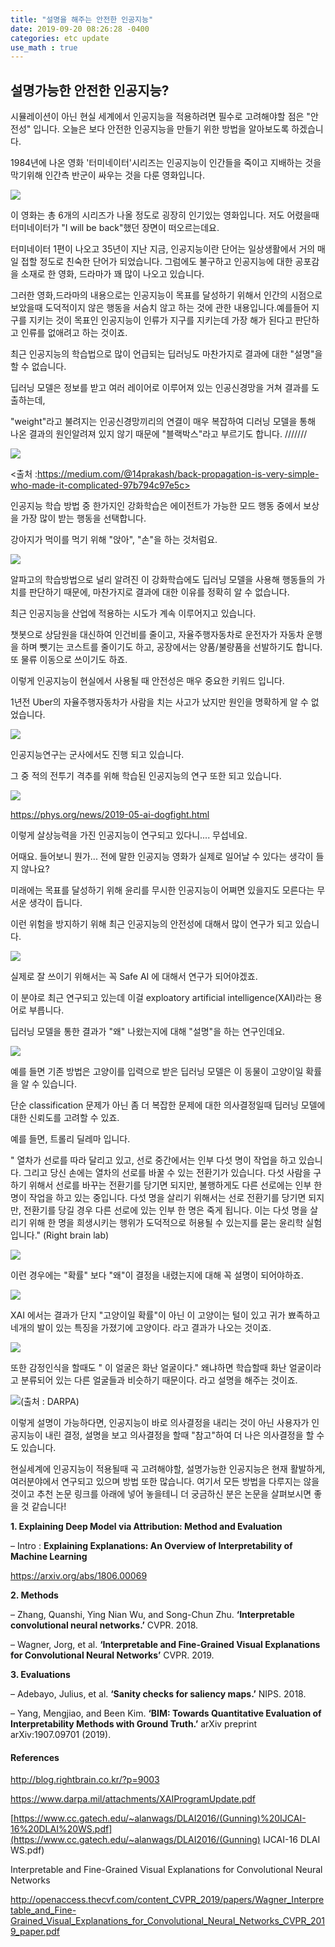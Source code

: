 ```yaml
---
title: "설명을 해주는 안전한 인공지능"
date: 2019-09-20 08:26:28 -0400
categories: etc update
use_math : true
---
```




## 설명가능한 안전한 인공지능?



시뮬레이션이 아닌 현실 세계에서 인공지능을 적용하려면 필수로 고려해야할 점은 "안전성" 입니다. 오늘은 보다 안전한 인공지능을 만들기 위한 방법을 알아보도록 하겠습니다. 

1984년에 나온 영화 '터미네이터'시리즈는 인공지능이 인간들을 죽이고 지배하는 것을 막기위해 인간측 반군이 싸우는 것을 다룬 영화입니다. 

<img src="https://www.dropbox.com/s/rgimck1tctqobqk/Screenshot%202019-09-05%2014.57.05.png?dl=1">

이 영화는 총 6개의 시리즈가 나올 정도로 굉장히 인기있는 영화입니다. 저도 어렸을때 터미네이터가 "I will be back"했던 장면이 떠오르는데요. 

터미네이터 1편이 나오고 35년이 지난 지금, 인공지능이란 단어는 일상생활에서 거의 매일 접할 정도로 친숙한 단어가 되었습니다. 그럼에도  불구하고 인공지능에 대한 공포감을 소재로 한 영화, 드라마가 꽤 많이 나오고 있습니다. 

그러한  영화,드라마의 내용으로는 인공지능이 목표를 달성하기 위해서 인간의 시점으로 보았을때 도덕적이지 않은 행동을 서슴치 않고 하는 것에 관한 내용입니다.예를들어 지구를 지키는 것이 목표인 인공지능이 인류가 지구를 지키는데 가장 해가 된다고 판단하고 인류를 없애려고 하는 것이죠.

최근 인공지능의 학습법으로 많이 언급되는 딥러닝도 마찬가지로 결과에 대한 "설명"을 할 수 없습니다. 

딥러닝 모델은 정보를 받고 여러 레이어로 이루어져 있는 인공신경망을 거쳐 결과를 도출하는데, 

"weight"라고 불려지는 인공신경망끼리의 연결이 매우 복잡하여 디러닝 모델을 통해 나온 결과의 원인알려져 있지 않기 때문에 "블랙박스"라고 부르기도 합니다. ///////



<img src="https://www.dropbox.com/s/tcaa0fh4u1uq2z6/Screenshot%202019-09-08%2012.26.23.png?raw=1">

<출처 :https://medium.com/@14prakash/back-propagation-is-very-simple-who-made-it-complicated-97b794c97e5c>

인공지능 학습 방법 중 한가지인 강화학습은 에이전트가 가능한 모드 행동 중에서 보상을 가장 많이 받는 행동을 선택합니다. 

강아지가  먹이를 먹기 위해 "앉아", "손"을 하는 것처럼요. 



<img src="https://www.dropbox.com/s/wkk3hhi714r8flj/Screenshot%202019-09-05%2016.16.36.png?raw=1">

알파고의 학습방법으로 널리 알려진 이 강화학습에도 딥러닝 모델을 사용해 행동들의 가치를 판단하기 때문에, 마찬가지로 결과에 대한 이유를 정확히 알 수 없습니다. 



최근 인공지능을 산업에 적용하는 시도가 계속 이루어지고 있습니다. 

챗봇으로 상담원을 대신하여 인건비를 줄이고, 자율주행자동차로 운전자가 자동차 운행을 하며 뺏기는 코스트를 줄이기도 하고, 공장에서는 양품/불량품을 선발하기도 합니다. 또 물류 이동으로 쓰이기도 하죠. 

이렇게 인공지능이 현실에서 사용될 때 안전성은 매우 중요한 키워드 입니다. 

1년전 Uber의 자율주행자동차가 사람을 치는 사고가 났지만 원인을 명확하게 알 수 없었습니다. 

[![](http://img.youtube.com/vi/ufNNuafuU7M/0.jpg)](http://www.youtube.com/watch?v=ufNNuafuU7M "")



인공지능연구는 군사에서도 진행 되고 있습니다. 

그 중 적의 전투기 격추를 위해 학습된 인공지능의 연구 또한 되고 있습니다. 

<img src="https://scx1.b-cdn.net/csz/news/800/2019/trainingaito.jpg">

https://phys.org/news/2019-05-ai-dogfight.html

이렇게 살상능력을 가진 인공지능이 연구되고 있다니.... 무섭네요. 

어때요. 들어보니 뭔가... 전에 말한 인공지능 영화가 실제로 일어날 수 있다는 생각이 들지 않나요?

미래에는 목표를 달성하기 위해 윤리를 무시한 인공지능이 어쪄면 있을지도 모른다는 무서운 생각이 듭니다.

이런 위험을 방지하기 위해 최근 인공지능의 안전성에 대해서 많이 연구가 되고 있습니다. 

<img src="https://img.hankyung.com/photo/201809/AA.17873076.1.jpg">

실제로 잘 쓰이기 위해서는 꼭 Safe AI 에 대해서 연구가 되어야겠죠. 

이 분야로 최근 연구되고 있는데 이걸 exploatory artificial intelligence(XAI)라는 용어로 부릅니다.  

딥러닝 모델을 통한 결과가 "왜" 나왔는지에 대해 "설명"을 하는 연구인데요.





<img src="https://www.dropbox.com/s/sj4ovlqhh2h2y5u/Screenshot%202019-09-22%2012.58.36.png?raw=1">



예를 들면 기존 방법은 고양이를 입력으로 받은 딥러닝 모델은 이 동물이 고양이일 확률을 알 수 있습니다.

단순 classification 문제가 아닌 좀 더 복잡한 문제에 대한 의사결정일때 딥러닝 모델에 대한 신뢰도를 고려할 수 있죠.

예를 들면, 트롤리 딜레마 입니다.

" 열차가 선로를 따라 달리고 있고, 선로 중간에서는 인부 다섯 명이 작업을 하고 있습니다. 그리고 당신 손에는 열차의 선로를 바꿀 수 있는 전환기가 있습니다. 다섯 사람을 구하기 위해서 선로를 바꾸는 전환기를 당기면 되지만, 불행하게도 다른 선로에는 인부 한 명이 작업을 하고 있는 중입니다. 다섯 명을 살리기 위해서는 선로 전환기를 당기면 되지만, 전환기를 당길 경우 다른 선로에 있는 인부 한 명은 죽게 됩니다. 이는 다섯 명을 살리기 위해 한 명을 희생시키는 행위가 도덕적으로 허용될 수 있는지를 묻는 윤리학 실험입니다." (Right brain lab)

<img src="https://www.dropbox.com/s/m06a5a6cvarypoa/Screenshot%202019-09-22%2013.08.43.png?raw=1">



이런 경우에는 "확률" 보다 "왜"이 결정을 내렸는지에 대해 꼭 설명이 되어야하죠. 

<img src="https://www.dropbox.com/s/c4fsmt0irphg7qh/Screenshot%202019-09-22%2013.18.16.png?raw=1">

XAI 에서는 결과가 단지 "고양이일 확률"이 아닌 이 고양이는 털이 있고 귀가 뾰족하고 네개의 발이 있는 특징을 가졌기에 고양이다. 라고 결과가 나오는 것이죠. 

<img src="https://www.dropbox.com/s/mc9713s207rzjnu/Screenshot%202019-09-22%2012.53.38.png?raw=1">



또한 감정인식을 할때도 " 이 얼굴은 화난 얼굴이다." 왜냐하면 학습할때 화난 얼굴이라고 분류되어 있는 다른 얼굴들과 비슷하기 때문이다. 라고 설명을 해주는 것이죠. 

<img src="https://www.dropbox.com/s/qf05xw0dmqo23qt/Screenshot%202019-09-22%2012.37.23.png?raw=1">(출처 : DARPA)

이렇게 설명이 가능하다면, 인공지능이 바로 의사결정을 내리는 것이 아닌 사용자가 인공지능이 내린 결정, 설명을 보고 의사결정을 할때 "참고"하여 더 나은 의사결정을 할 수도 있습니다.



현실세계에 인공지능이 적용될때 곡 고려해야할, 설명가능한 인공지능은 현재 활발하게, 여러분야에서 연구되고 있으며 방법 또한 많습니다. 여기서 모든 방법을 다루지는 않을 것이고 추천 논문 링크를 아래에 넣어 놓을테니 더 궁금하신 분은 논문을 살펴보시면 좋을 것 같습니다! 



**1. Explaining Deep Model via Attribution: Method and Evaluation**

– Intro : **Explaining Explanations: An Overview of Interpretability of Machine Learning**

https://arxiv.org/abs/1806.00069

**2. Methods**

– Zhang, Quanshi, Ying Nian Wu, and Song-Chun Zhu. **‘Interpretable convolutional neural networks.’** CVPR. 2018.

– Wagner, Jorg, et al. **‘Interpretable and Fine-Grained Visual Explanations for Convolutional Neural Networks’** CVPR. 2019.

**3. Evaluations**

– Adebayo, Julius, et al. **‘Sanity checks for saliency maps.’** NIPS. 2018.

– Yang, Mengjiao, and Been Kim. **‘BIM: Towards Quantitative Evaluation of Interpretability Methods with Ground Truth.’** arXiv preprint arXiv:1907.09701 (2019).





#### References



http://blog.rightbrain.co.kr/?p=9003

https://www.darpa.mil/attachments/XAIProgramUpdate.pdf

[https://www.cc.gatech.edu/~alanwags/DLAI2016/(Gunning)%20IJCAI-16%20DLAI%20WS.pdf](https://www.cc.gatech.edu/~alanwags/DLAI2016/(Gunning) IJCAI-16 DLAI WS.pdf)

Interpretable and Fine-Grained Visual Explanations for Convolutional Neural Networks

http://openaccess.thecvf.com/content_CVPR_2019/papers/Wagner_Interpretable_and_Fine-Grained_Visual_Explanations_for_Convolutional_Neural_Networks_CVPR_2019_paper.pdf
